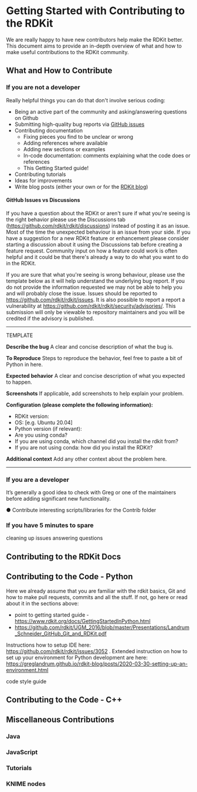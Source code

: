 # Getting Started with Contributing to the RDKit

We are really happy to have new contributors help make the RDKit better. This document aims to provide an in-depth overview of what and how to make useful contributions to the RDKit community. 

## What and How to Contribute

### If you are not a developer

Really helpful things you can do that don't involve serious coding:

- Being an active part of the community and asking/answering questions on Github
- Submitting high-quality bug reports via [GitHub issues](https://github.com/rdkit/rdkit/issues)
- Contributing documentation
    - Fixing pieces you find to be unclear or wrong
    - Adding references where available 
    - Adding new sections or examples
    - In-code documentation: comments explaining what the code does or references
    - This Getting Started guide! 
- Contributing tutorials
- Ideas for improvements 
- Write blog posts (either your own or for the [RDKit blog](https://greglandrum.github.io/rdkit-blog/))

#### GitHub Issues vs Discussions
If you have a question about the RDKit or aren't sure if what you're seeing is the right behavior please use the Discussions tab (https://github.com/rdkit/rdkit/discussions) instead of posting it as an issue. Most of the time the unexpected behaviour is an issue from your side. 
If you have a suggestion for a new RDKit feature or enhancement please consider starting a discussion about it using the Discussions tab before creating a feature request. Community input on how a feature could work is often helpful and it could be that there's already a way to do what you want to do in the RDKit.

If you are sure that what you're seeing is wrong behaviour, please use the template below as it will help understand the underlying bug report. If you do not provide the information requested we may not be able to help you and will probably close the issue. Issues should be reported to https://github.com/rdkit/rdkit/issues.
It is also possible to report a report a vulnerability at https://github.com/rdkit/rdkit/security/advisories/.
This submission will only be viewable to repository maintainers and you will be credited if the advisory is published.

-----------------------------------------
TEMPLATE

**Describe the bug**
A clear and concise description of what the bug is.

**To Reproduce**
Steps to reproduce the behavior, feel free to paste a bit of Python in here.

**Expected behavior**
A clear and concise description of what you expected to happen.

**Screenshots**
If applicable, add screenshots to help explain your problem.

**Configuration (please complete the following information):**
 - RDKit version: 
 - OS: [e.g. Ubuntu 20.04]
 - Python version (if relevant):
 - Are you using conda?
 - If you are using conda, which channel did you install the rdkit from?
 - If you are not using conda: how did you install the RDKit?

**Additional context**
Add any other context about the problem here.


-----------------------------------------


### If you are a developer

It’s generally a good idea to check with Greg or one of the maintainers before adding significant new functionality.

● Contribute interesting scripts/libraries for the Contrib folder 


### If you have 5 minutes to spare 
cleaning up issues
answering questions

## Contributing to the RDKit Docs 

## Contributing to the Code - Python 

Here we already assume that you are familiar with the rdkit basics, Git and how to make pull requests, commits and all the stuff. If not, go here or read about it in the sections above:

 - point to getting started guide - https://www.rdkit.org/docs/GettingStartedInPython.html
 - https://github.com/rdkit/UGM_2016/blob/master/Presentations/Landrum_Schneider_GitHub_Git_and_RDKit.pdf


Instructions how to setup IDE here: https://github.com/rdkit/rdkit/issues/3052 . Extended instruction on how to set up your environment for Python development are here: https://greglandrum.github.io/rdkit-blog/posts/2020-03-30-setting-up-an-environment.html


code style guide

## Contributing to the Code - C++

## Miscellaneous Contributions

### Java

### JavaScript

### Tutorials

### KNIME nodes
